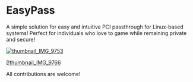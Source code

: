 # EasyPass
A simple solution for easy and intuitive PCI passthrough for Linux-based systems! Perfect for individuals who love to game while remaining private and secure!

[![thumbnail_IMG_9753](https://github.com/user-attachments/assets/c44d2482-eecd-4c62-a029-ce4ba1a9998f)](https://github.com/BigWaveUh/EasyPass/blob/main/IMG_9753.png?raw=true)

[[!thumbnail_IMG_9766](https://github.com/BigWaveUh/EasyPass/blob/main/IMG_9766.png?raw=true)

All contributions are welcome!

